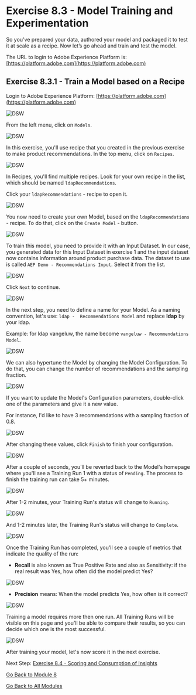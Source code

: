 # Exercise 8.3 - Model Training and Experimentation

So you’ve prepared your data, authored your model and packaged it to test it at scale as a recipe. Now let’s go ahead and train and test the model.

The URL to login to Adobe Experience Platform is: [https://platform.adobe.com](https://platform.adobe.com)

## Exercise 8.3.1 - Train a Model based on a Recipe

Login to Adobe Experience Platform: [https://platform.adobe.com](https://platform.adobe.com)

![DSW](./images/home.png)

From the left menu, click on ```Models```.

![DSW](./images/mlmodels.png)

In this exercise, you'll use recipe that you created in the previous exercise to make product recommendations.
In the top menu, click on ```Recipes```.

![DSW](./images/recipes.png)

In Recipes, you'll find multiple recipes. Look for your own recipe in the list, which should be named ```ldapRecommendations```.

Click your ```ldapRecommendations``` - recipe to open it.

![DSW](./images/prrecipe1.png)

You now need to create your own Model, based on the ```ldapRecommendations``` - recipe.
To do that, click on the ```Create Model``` - button.

![DSW](./images/createmodel1.png)

To train this model, you need to provide it with an Input Dataset. In our case, you generated data for this Input Dataset in exercise 1 and the input dataset now contains information around product purchase data.
The dataset to use is called ```AEP Demo - Recommendations Input```. Select it from the list.

![DSW](./images/input.png)

Click ```Next``` to continue.

![DSW](./images/next.png)

In the next step, you need to define a name for your Model. As a naming convention, let's use: ```ldap -  Recommendations Model``` and replace **ldap** by your ldap.

Example: for ldap vangeluw, the name become ```vangeluw - Recommendations Model```.

![DSW](./images/modelname.png)

We can also hypertune the Model by changing the Model Configuration. To do that, you can change the number of recommendations and the sampling fraction.

![DSW](./images/modelcfg.png)

If you want to update the Model's Configuration parameters, double-click one of the parameters and give it a new value.

For instance, I'd like to have 3 recommendations with a sampling fraction of 0.8.

![DSW](./images/params.png)

After changing these values, click ```Finish``` to finish your configuration.

![DSW](./images/finish.png)

After a couple of seconds, you'll be reverted back to the Model's homepage where you'll see a Training Run 1 with a status of ```Pending```. The process to finish the training run can take 5+ minutes.

![DSW](./images/trainingrunp.png)

After 1-2 minutes, your Training Run's status will change to ```Running```.

![DSW](./images/trainingrunrunning.png)

And 1-2 minutes later, the Training Run's status will change to ```Complete```.

![DSW](./images/trainingrunsuccess.png)

Once the Training Run has completed, you'll see a couple of metrics that indicate the quality of the run:

* **Recall** is also known as True Positive Rate and also as Sensitivity: if the real result was Yes, how often did the model predict Yes?

![DSW](./images/recall.png)

* **Precision** means: When the model predicts Yes, how often is it correct?

![DSW](./images/precision.png)

Training a model requires more then one run. All Training Runs will be visible on this page and you'll be able to compare their results, so you can decide which one is the most successful.

![DSW](./images/multipleruns.png)

After training your model, let's now score it in the next exercise.

Next Step: [Exercise 8.4 - Scoring and Consumption of Insights](./ex4.md)

[Go Back to Module 8](./README.md)

[Go Back to All Modules](../../README.md)
